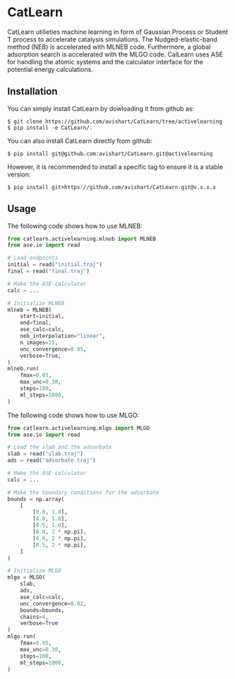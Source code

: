 # CatLearn

CatLearn utilieties machine learning in form of Gaussian Process or Student T process to accelerate catalysis simulations. The Nudged-elastic-band method (NEB) is accelerated with MLNEB code. Furthermore, a global adsorption search is accelerated with the MLGO code. 
CalLearn uses ASE for handling the atomic systems and the calculator interface for the potential energy calculations.

## Installation

You can simply install CatLearn by dowloading it from github as:
```shell
$ git clone https://github.com/avishart/CatLearn/tree/activelearning
$ pip install -e CatLearn/.
```

You can also install CatLearn directly from github:
```shell
$ pip install git@github.com:avishart/CatLearn.git@activelearning
```

However, it is recommended to install a specific tag to ensure it is a stable version:
```shell
$ pip install git+https://github.com/avishart/CatLearn.git@v.x.x.x
```

## Usage

The following code shows how to use MLNEB:
```python
from catlearn.activelearning.mlneb import MLNEB
from ase.io import read

# Load endpoints
initial = read("initial.traj")
final = read("final.traj")

# Make the ASE calculator
calc = ...

# Initialize MLNEB
mlneb = MLNEB(
    start=initial,
    end=final,
    ase_calc=calc,
    neb_interpolation="linear",
    n_images=15,
    unc_convergence=0.05,
    verbose=True,
)
mlneb.run(
    fmax=0.05,
    max_unc=0.30,
    steps=100,
    ml_steps=1000,
)

```

The following code shows how to use MLGO:
```python
from catlearn.activelearning.mlgo import MLGO
from ase.io import read

# Load the slab and the adsorbate
slab = read("slab.traj")
ads = read("adsorbate.traj")

# Make the ASE calculator
calc = ...

# Make the boundary conditions for the adsorbate
bounds = np.array(
    [
        [0.0, 1.0],
        [0.0, 1.0],
        [0.5, 1.0],
        [0.0, 2 * np.pi],
        [0.0, 2 * np.pi],
        [0.5, 2 * np.pi],
    ]
)

# Initialize MLGO
mlgo = MLGO(
    slab,
    ads,
    ase_calc=calc,
    unc_convergence=0.02,
    bounds=bounds,
    chains=4,
    verbose=True
)
mlgo.run(
    fmax=0.05,
    max_unc=0.30,
    steps=100,
    ml_steps=1000,
)

```

